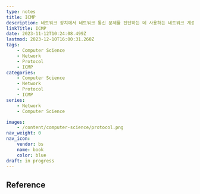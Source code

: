 ```yaml
---
type: notes
title: ICMP
description: 네트워크 장치에서 네트워크 통신 문제를 진단하는 데 사용하는 네트워크 계층 프로토콜
linkTitle: ICMP
date: 2023-11-12T10:24:08.499Z
lastmod: 2023-12-10T16:00:31.260Z
tags:
    - Computer Science
    - Network
    - Protocol
    - ICMP
categories:
    - Computer Science
    - Network
    - Protocol
    - ICMP
series:
    - Network
    - Computer Science

images:
    - /content/computer-science/protocol.png
nav_weight: 0
nav_icon:
    vendor: bs
    name: book
    color: blue
draft: in progress
---
```


## Reference
